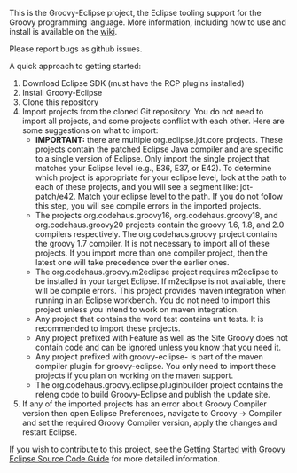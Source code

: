 This is the Groovy-Eclipse project, the Eclipse tooling support for the Groovy programming language.  More information, including how to use and install is available on the [wiki](https://github.com/groovy/groovy-eclipse/wiki).

Please report bugs as github issues.

A quick approach to getting started:

1. Download Eclipse SDK (must have the RCP plugins installed)
2. Install Groovy-Eclipse
3. Clone this repository
4. Import projects from the cloned Git repository. You do not need to import all projects, and some projects conflict with each other.  Here are some suggestions on what to import:
	- **IMPORTANT:** there are multiple org.eclipse.jdt.core projects.  These projects contain the patched Eclipse Java compiler and are specific to a single version of Eclipse.  Only import the single project that matches your Eclipse level (e.g., E36, E37, or E42).  To determine which project is appropriate for your eclipse level, look at the path to each of these projects, and you will see a segment like: jdt-patch/e42.  Match your eclipse level to the path.  If you do not follow this step, you will see compile errors in the imported projects.
	- The projects org.codehaus.groovy16, org.codehaus.groovy18, and org.codehaus.groovy20 projects contain the groovy 1.6, 1.8, and 2.0 compilers respectively.  The org.codehaus.groovy project contains the groovy 1.7 compiler.  It is not necessary to import all of these projects.  If you import more than one compiler project, then the latest one will take precedence over the earlier ones.
	- The org.codehaus.groovy.m2eclipse project requires m2eclipse to be installed in your target Eclipse.  If m2eclipse is not available, there will be compile errors.  This project provides maven integration when running in an Eclipse workbench.  You do not need to import this project unless you intend to work on maven integration.
	- Any project that contains the word test contains unit tests.  It is recommended to import these projects.
	- Any project prefixed with Feature as well as the Site Groovy does not contain code and can be ignored unless you know that you need it.
	- Any project prefixed with groovy-eclipse- is part of the maven compiler plugin for groovy-eclipse.  You only need to import these projects if you plan on working on the maven support.
	- The org.codehaus.groovy.eclipse.pluginbuilder project contains the releng code to build Groovy-Eclipse and publish the update site.
5. If any of the imported projects has an error about Groovy Compiler version then open Eclipse Preferences, navigate to Groovy -> Compiler and set the required Groovy Compiler version, apply the changes and restart Eclipse.

If you wish to contribute to this project, see the [Getting Started with Groovy Eclipse Source Code Guide](docs/Getting-Started-with-Groovy-Eclipse-Source-Code.md) for more detailed information.